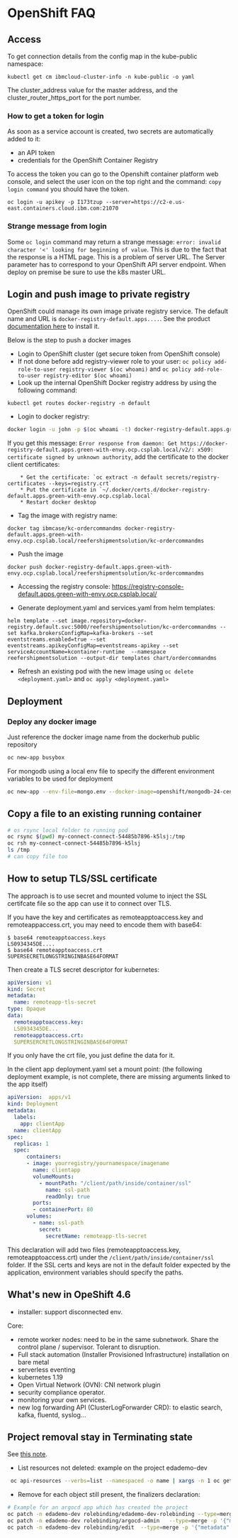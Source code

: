 # OpenShift FAQ

## Access

To get connection details from the config map in the kube-public namespace:

```
kubectl get cm ibmcloud-cluster-info -n kube-public -o yaml
```

The cluster_address value for the master address, and the cluster_router_https_port for the port number.

### How to get a token for login

As soon as a service account is created, two secrets are automatically added to it:

* an API token
* credentials for the OpenShift Container Registry

To access the token you can go to the Openshift container platform web console, and select the user icon on the top right and the command: `copy login command` you should have the token.

```
oc login -u apikey -p I173tzup --server=https://c2-e.us-east.containers.cloud.ibm.com:21070
```

### Strange message from login

Some `oc login` command may return a strange message: `error: invalid character '<' looking for beginning of value`. 
This is due to the fact that the response is a HTML page. This is a problem of server URL. The Server parameter has to correspond 
to your OpenShift API server endpoint.
When deploy on premise be sure to use the k8s master URL.

## Login and push image to private registry

OpenShift could manage its own image private registry service. The default name and URL is `docker-registry-default.apps....`. 
See the product [documentation here](https://docs.openshift.com/container-platform/3.9/install_config/registry/deploy_registry_existing_clusters.html#registry-non-production-use) to install it.

 Below is the step to push a docker images

* Login to OpenShift cluster (get secure token from OpenShift console)
* If not done before add registry-viewer role to your user: `oc policy add-role-to-user registry-viewer $(oc whoami)` 
and `oc policy add-role-to-user registry-editor $(oc whoami)`
* Look up the internal OpenShift Docker registry address by using the following command:

```
kubectl get routes docker-registry -n default
```

* Login to docker registry:

```sh
docker login -u john -p $(oc whoami -t) docker-registry-default.apps.green-with-envy.ocp.csplab.local
```

If you get this message: `Error response from daemon: Get https://docker-registry-default.apps.green-with-envy.ocp.csplab.local/v2/: x509: certificate signed by unknown authority`, 
add the certificate to the docker client certificates:

        * Get the certificate: `oc extract -n default secrets/registry-certificates --keys=registry.crt`
        * Put the certificate in `~/.docker/certs.d/docker-registry-default.apps.green-with-envy.ocp.csplab.local` 
        * Restart docker desktop

* Tag the image with registry name:

```
docker tag ibmcase/kc-ordercommandms docker-registry-default.apps.green-with-envy.ocp.csplab.local/reefershipmentsolution/kc-ordercommandms
```

* Push the image

```
docker push docker-registry-default.apps.green-with-envy.ocp.csplab.local/reefershipmentsolution/kc-ordercommandms
```

* Accessing the registry console: https://registry-console-default.apps.green-with-envy.ocp.csplab.local/

* Generate deployment.yaml and services.yaml from helm templates:

```
helm template --set image.repository=docker-registry.default.svc:5000/reefershipmentsolution/kc-ordercommandms --set kafka.brokersConfigMap=kafka-brokers --set eventstreams.enabled=true --set eventstreams.apikeyConfigMap=eventstreams-apikey --set serviceAccountName=kcontainer-runtime  --namespace reefershipmentsolution --output-dir templates chart/ordercommandms
```

* Refresh an existing pod with the new image using `oc delete <deployment.yaml>` and `oc apply <deployment.yaml>`

## Deployment

### Deploy any docker image

Just reference the docker image name from the dockerhub public repository

```sh
oc new-app busybox
```

For mongodb using a local env file to specify the different environment variables to be used for deployment

```sh
oc new-app --env-file=mongo.env --docker-image=openshift/mongodb-24-centos7
```

## Copy a file to an existing running container

```sh
# os rsync local folder to running pod
oc rsync $(pwd) my-connect-connect-54485b7896-k5lsj:/tmp
oc rsh my-connect-connect-54485b7896-k5lsj 
ls /tmp
# can copy file too
```

## How to setup TLS/SSL certificate

The approach is to use secret and mounted volume to inject the SSL certifcate file so the app can use it to connect over TLS.

If you have the key and certificates as remoteapptoaccess.key and remoteappaccess.crt, you may need to encode them with base64:

```shell
$ base64 remoteapptoaccess.keys
LS0934345DE....
$ base64 remoteapptoaccess.crt
SUPERSECRETLONGSTRINGINBASE64FORMAT
```

Then create a TLS secret descriptor for kubernetes:

```yaml
apiVersion: v1
kind: Secret
metadata:
  name: remoteapp-tls-secret
type: Opaque
data:
  remoteapptoaccess.key: 
  LS0934345DE...
  remoteapptoaccess.crt:
  SUPERSERCRETLONGSTRINGINBASE64FORMAT
```

If you only have the crt file, you just define the data for it.

In the client app deployment.yaml set a mount point: (the following deployment example, is not complete, there are missing arguments linked to the app itself)

```yaml
apiVersion:  apps/v1
kind: Deployment 
metadata:
  labels:
    app: clientApp
  name: clientApp
spec:
  replicas: 1
  spec:
      containers:
      - image: yourregistry/yournamespace/imagename
        name: clientapp
        volumeMounts:
          - mountPath: "/client/path/inside/container/ssl"
            name: ssl-path
            readOnly: true
        ports:
        - containerPort: 80
      volumes:
        - name: ssl-path
          secret:
            secretName: remoteapp-tls-secret
```

This declaration will add two files (remoteapptoaccess.key, remoteapptoaccess.crt) under the `/client/path/inside/container/ssl` folder.
If the SSL certs and keys are not in the default folder expected by the application, environment variables should specify the paths.

## What's new in OpeShift 4.6

* installer: support disconnected env.

Core:

* remote worker nodes: need to be in the same subnetwork. Share the control plane / supervisor. Tolerant to disruption.  
* Full stack automation (Installer Provisioned Infrastructure) installation on bare metal
* serverless eventing
* kubernetes 1.19
* Open Virtual Network (OVN): CNI network plugin
* security compliance operator.
* monitoring your own services. 
* new log forwarding API (ClusterLogForwarder CRD): to elastic search, kafka, fluentd, syslog...

## Project removal stay in Terminating state

See [this note]().

* List resources not deleted: example on the project edademo-dev

```sh
 oc api-resources --verbs=list --namespaced -o name | xargs -n 1 oc get --show-kind --ignore-not-found -n edademo-dev
```

* Remove for each object still present, the finalizers declaration:

```sh
# Example for an argocd app which has created the project
oc patch -n edademo-dev rolebinding/edademo-dev-rolebinding --type=merge -p '{"metadata": {"finalizers":null}}'
oc patch -n edademo-dev rolebinding/argocd-admin   --type=merge -p '{"metadata": {"finalizers":null}}'
oc patch -n edademo-dev rolebinding/edit  --type=merge -p '{"metadata": {"finalizers":null}}'
```